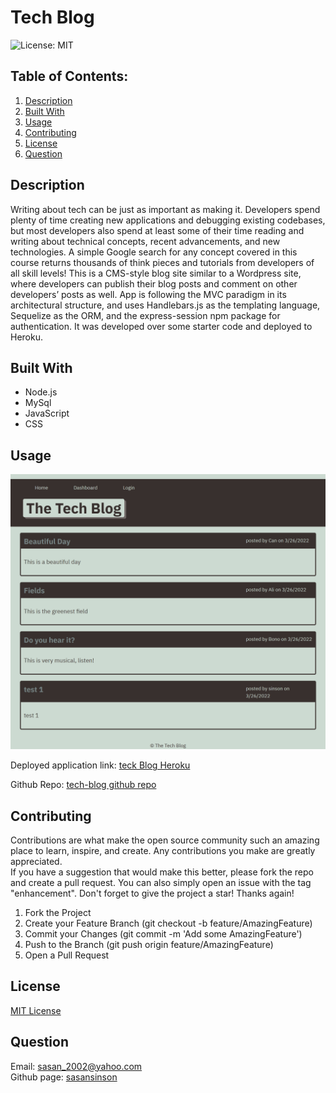 # Tech Blog
  ![License: MIT](https://img.shields.io/badge/License-MIT-yellow.svg)
  ## Table of Contents:
  1. [Description](#Description)
  2. [Built With](#Builtwith)
  3. [Usage](#Usage)  
  4. [Contributing](#Contributing)
  5. [License](#License)
  6. [Question](#Question)
  
## Description
Writing about tech can be just as important as making it. Developers spend plenty of time creating new applications and debugging existing codebases, but most developers also spend at least some of their time reading and writing about technical concepts, recent advancements, and new technologies. A simple Google search for any concept covered in this course returns thousands of think pieces and tutorials from developers of all skill levels!
This is a CMS-style blog site similar to a Wordpress site, where developers can publish their blog posts and comment on other developers’ posts as well. App is following the MVC paradigm in its architectural structure, and uses Handlebars.js as the templating language, Sequelize as the ORM, and the express-session npm package for authentication. It was developed over some starter code and deployed to Heroku.
  
## Built With
* Node.js
* MySql
* JavaScript
* CSS

## Usage
![screen Shot](./public/images/screenshot.png)

Deployed application link: [teck Blog Heroku](https://tech-blog-sinson.herokuapp.com/) 

Github Repo: [tech-blog github repo](https://github.com/sasansinson/tech-blog)  


## Contributing
Contributions are what make the open source community such an amazing place to learn, inspire, and create. Any contributions you make are greatly appreciated.  
If you have a suggestion that would make this better, please fork the repo and create a pull request. You can also simply open an issue with the tag "enhancement". Don't forget to give the project a star! Thanks again!  
1. Fork the Project
2. Create your Feature Branch (git checkout -b feature/AmazingFeature)
3. Commit your Changes (git commit -m 'Add some AmazingFeature')
4. Push to the Branch (git push origin feature/AmazingFeature)
5. Open a Pull Request

## License
[MIT License](https://opensource.org/licenses/MIT)  

## Question
 
Email: sasan_2002@yahoo.com  
Github page: [sasansinson](https://github.com/sasansinson)




 

